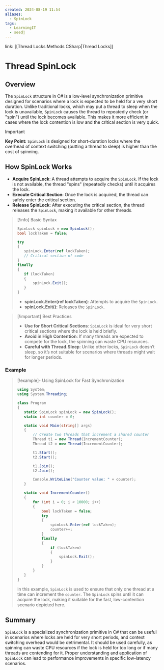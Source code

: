 ```yaml
---
created: 2024-08-19 11:54
aliases:
  - SpinLock
tags:
  - LearningIT
  - seed🌱
---
```


link: [[Thread Locks Methods CSharp|Thread Locks]]

# Thread SpinLock
## Overview

The `SpinLock` structure in C# is a low-level synchronization primitive designed for scenarios where a lock is expected to be held for a very short duration. Unlike traditional locks, which may put a thread to sleep when the lock is unavailable, `SpinLock` causes the thread to repeatedly check (or "spin") until the lock becomes available. This makes it more efficient in cases where the lock contention is low and the critical section is very quick.

> [!important]
>  **Key Point:** `SpinLock` is designed for short-duration locks where the overhead of context switching (putting a thread to sleep) is higher than the cost of spinning.

## How SpinLock Works

- **Acquire SpinLock**: A thread attempts to acquire the `SpinLock`. If the lock is not available, the thread "spins" (repeatedly checks) until it acquires the lock.
- **Execute Critical Section**: Once the lock is acquired, the thread can safely enter the critical section.
- **Release SpinLock**: After executing the critical section, the thread releases the `SpinLock`, making it available for other threads.

> [!info] Basic Syntax
>
>``` csharp
>SpinLock spinLock = new SpinLock();
>bool lockTaken = false;
>
>try
>{
>    spinLock.Enter(ref lockTaken);
>    // Critical section of code
>}
>finally
>{
>    if (lockTaken)
>    {
>        spinLock.Exit();
>    }
>}
>
>```
>- **spinLock.Enter(ref lockTaken)**: Attempts to acquire the `SpinLock`.
>- **spinLock.Exit()**: Releases the `SpinLock`.

>[!important] Best Practices
>
>- **Use for Short Critical Sections**: `SpinLock` is ideal for very short critical sections where the lock is held briefly.
>- **Avoid in High Contention**: If many threads are expected to compete for the lock, the spinning can waste CPU resources.
>- **Careful with Thread.Sleep**: Unlike other locks, `SpinLock` doesn’t sleep, so it’s not suitable for scenarios where threads might wait for longer periods.

### Example

> [!example]- Using SpinLock for Fast Synchronization
>``` csharp
>using System;
>using System.Threading;
>
>class Program
>{
>    static SpinLock spinLock = new SpinLock();
>    static int counter = 0;
>
>    static void Main(string[] args)
>    {
>        // Create two threads that increment a shared counter
>        Thread t1 = new Thread(IncrementCounter);
>        Thread t2 = new Thread(IncrementCounter);
>
>        t1.Start();
>        t2.Start();
>
>        t1.Join();
>        t2.Join();
>
>        Console.WriteLine("Counter value: " + counter);
>    }
>
>    static void IncrementCounter()
>    {
>        for (int i = 0; i < 10000; i++)
>        {
>            bool lockTaken = false;
>            try
>            {
>                spinLock.Enter(ref lockTaken);
>                counter++;
>            }
>            finally
>            {
>                if (lockTaken)
>                {
>                    spinLock.Exit();
>                }
>            }
>        }
>    }
>}
>```
>In this example, `SpinLock` is used to ensure that only one thread at a time can increment the `counter`. The `SpinLock` spins until it can acquire the lock, making it suitable for the fast, low-contention scenario depicted here.

## Summary

`SpinLock` is a specialized synchronization primitive in C# that can be useful in scenarios where locks are held for very short periods, and context switching overhead would be detrimental. It should be used carefully, as spinning can waste CPU resources if the lock is held for too long or if many threads are contending for it. Proper understanding and application of `SpinLock` can lead to performance improvements in specific low-latency scenarios.